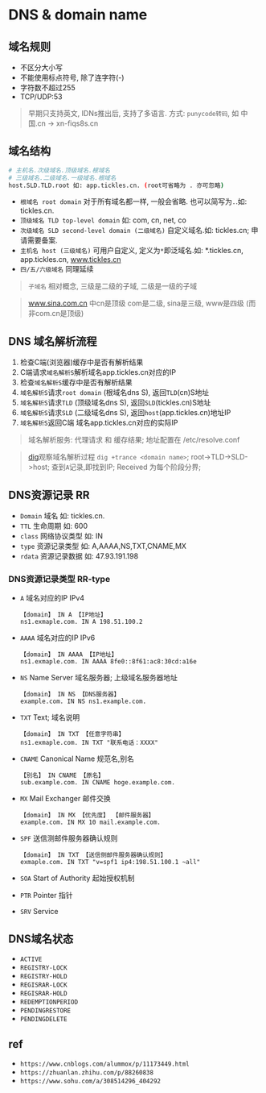 # DNS & domain name

## 域名规则

- 不区分大小写
- 不能使用标点符号, 除了连字符(-)
- 字符数不超过255
- TCP/UDP:53

> 早期只支持英文, IDNs推出后, 支持了多语言. 方式: `punycode转码`, 如 中国.cn -> xn-fiqs8s.cn

## 域名结构

```bash
# 主机名.次级域名.顶级域名.根域名
# 三级域名.二级域名.一级域名.根域名
host.SLD.TLD.root 如: app.tickles.cn. (root可省略为 . 亦可忽略)
```

- `根域名 root domain` 对于所有域名都一样, 一般会省略. 也可以简写为`.`.如: tickles.cn.
- `顶级域名 TLD top-level domain` 如: com, cn, net, co
- `次级域名 SLD second-level domain (二级域名)` 自定义域名.如: tickles.cn; 申请需要备案.
- `主机名 host (三级域名)` 可用户自定义, 定义为`*`即泛域名.如: *.tickles.cn, app.tickles.cn, www.tickles.cn
- `四/五/六级域名` 同理延续

> `子域名` 相对概念, 三级是二级的子域, 二级是一级的子域

> www.sina.com.cn 中cn是顶级 com是二级, sina是三级, www是四级 (而非com.cn是顶级)

## DNS 域名解析流程

1. 检查C端(浏览器)缓存中是否有解析结果
2. C端请求`域名解析S`解析域名app.tickles.cn对应的IP
3. 检查`域名解析S`缓存中是否有解析结果
4. `域名解析S`请求`root domain` (根域名dns S), 返回`TLD`(cn)S地址
5. `域名解析S`请求`TLD` (顶级域名dns S), 返回`SLD`(tickles.cn)S地址
6. `域名解析S`请求`SLD` (二级域名dns S), 返回`host`(app.tickles.cn)地址IP
7. `域名解析S`返回C端 域名app.tickles.cn对应的实际IP

> 域名解析服务: 代理请求 和 缓存结果; 地址配置在 /etc/resolve.conf

> [dig](linux-cmd-dig.md)观察域名解析过程 `dig +trance <domain name>`; root->TLD->SLD->host; 查到`A`记录,即找到IP; Received 为每个阶段分界;

## DNS资源记录 RR

- `Domain` 域名 如: tickles.cn.
- `TTL` 生命周期 如: 600
- `class` 网络协议类型 如: IN
- `type` 资源记录类型 如: A,AAAA,NS,TXT,CNAME,MX
- `rdata` 资源记录数据 如: 47.93.191.198

### DNS资源记录类型 RR-type

- `A` 域名对应的IP IPv4

      【domain】 IN A 【IP地址】
      ns1.exmaple.com. IN A 198.51.100.2


- `AAAA` 域名对应的IP IPv6

      【domain】 IN AAAA 【IP地址】
      ns1.exmaple.com. IN AAAA 8fe0::8f61:ac8:30cd:a16e

- `NS` Name Server 域名服务器; 上级域名服务器地址

      【domain】 IN NS 【DNS服务器】
      example.com. IN NS ns1.example.com.

- `TXT` Text; 域名说明

      【domain】 IN TXT 【任意字符串】
      ns1.exmaple.com. IN TXT "联系电话：XXXX"

- `CNAME` Canonical Name 规范名,别名

      【別名】 IN CNAME 【原名】
      sub.example.com. IN CNAME hoge.example.com.

- `MX` Mail Exchanger 邮件交换

      【domain】 IN MX 【优先度】 【邮件服务器】
      example.com. IN MX 10 mail.example.com.

- `SPF` 送信测邮件服务器确认规则

      【domain】 IN TXT 【送信侧邮件服务器确认规则】
      exmaple.com. IN TXT "v=spf1 ip4:198.51.100.1 ~all"

- `SOA` Start of Authority 起始授权机制

- `PTR` Pointer 指针

- `SRV` Service

## DNS域名状态

- `ACTIVE`
- `REGISTRY-LOCK`
- `REGISTRY-HOLD`
- `REGISRAR-LOCK`
- `REGISRAR-HOLD`
- `REDEMPTIONPERIOD`
- `PENDINGRESTORE`
- `PENDINGDELETE`

## ref

- `https://www.cnblogs.com/alummox/p/11173449.html`
- `https://zhuanlan.zhihu.com/p/88260838`
- `https://www.sohu.com/a/308514296_404292`